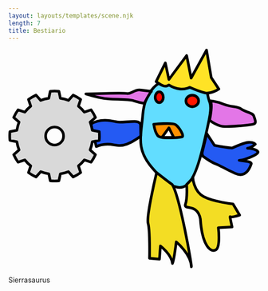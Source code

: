 ```yaml
---
layout: layouts/templates/scene.njk
length: 7
title: Bestiario
---
```


<svg xmlns="http://www.w3.org/2000/svg" xml:space="preserve" style="fill-rule:evenodd;clip-rule:evenodd;stroke-linecap:round;stroke-linejoin:round;stroke-miterlimit:1.5" viewBox="0 0 164 143">
<path d="M729.127 297.539s-39.37 20.373-45.005 85.482c-5.636 65.109-18.907 98.641 24.666 150 43.573 51.359 75.519 68.641 100 49.333 24.482-19.307 41.823-91.95 51.998-137.336 10.174-45.385 18.666-77.916 11.338-95.997-7.328-18.081-4.114-29.474-12.002-32.667-7.888-3.192-130.995-18.815-130.995-18.815Z" style="fill:#62ddff;stroke:#000;stroke-width:7.5px" transform="matrix(.2316 0 0 .2316 -70.641 -46.307)"/><path d="m721.458 292.354 25.997-52.666 10.003 46.666 50-67.333 12.666 63.333 43.334-78.666 13.33 77.333 21.336 32s-22.026 15.289-40.002 10.667c-17.977-4.623-41.998-15.334-41.998-15.334s-11.448 6.305-27.333 4.667c-15.886-1.638-31.339-11.336-31.339-11.336s-7.166 5.518-15.333 2.667c-8.167-2.852-20.661-11.998-20.661-11.998Z" style="fill:#ffe326;stroke:#000;stroke-width:7.5px" transform="matrix(.2316 0 0 .2316 -70.641 -46.307)"/><path d="M708.122 319.688s-19.881-2.469-33.331-4c-13.451-1.531-25.063 12.286-35.336 10-10.273-2.287-116.003 1.33-116.003 1.33s39.339 12.139 64.672 14.003c25.334 1.865 55.081.268 70.667 5.333 15.586 5.066 29.333 7.334 29.333 7.334s17.328-34 19.998-34ZM871.458 346.354s19.33.441 39.994 9.331c20.664 8.891 38.266 4.698 49.336 13.336 11.071 8.638 33.117 10.81 36 20 2.883 9.19 8.582 20.143-.666 22.667-9.25 2.523-77.698 9.992-93.331 5.333-15.633-4.659-30.667-16-30.667-16s11.683-54.328-.666-54.667Z" style="fill:#e376e7;stroke:#000;stroke-width:7.5px" transform="matrix(.2316 0 0 .2316 -70.641 -46.307)"/><path d="m864.119 438.352 22.003 33.336s33.32 6.294 49.336 7.333c.687.185 31.875-15.195 46.661-16.003 14.786-.807 18.671 5.336 18.671 5.336s-11.991 10.748-22.002 11.334c0 0 23.722.588 29.332 9.333 5.62 8.745-43.702 24.943-52.662 24.667 2.099.789 36.739 2.143 33.997 10-2.742 7.857-13.331 41.067-45.331 26.666s-41.942-22.291-54.669-26.666c-12.727-4.375-36.664-22-36.664-22l-2.003-8 13.331-55.336Z" style="fill:#245af3;stroke:#000;stroke-width:7.5px" transform="matrix(.2316 0 0 .2316 -70.641 -46.307)"/><path d="M824.788 561.021s1.651 39.682 30.667 54.667c29.016 14.984 82.667 20.666 82.667 20.666l18.669 31.334s-24.865 8.091-26.667 4.666c-1.802-3.424 5.334 28.667 5.334 28.667l-38.667 2s6.818 54.961-7.333 62.667c-14.151 7.705-38.54-11.563-43.334-87.334-8.586-45.263-48.086-23.257-42.005-41.336 6.081-18.078 3.339-55.33 3.339-55.33s17.38-17.643 17.33-20.667ZM722.788 548.354s-29.687 122.232-23.997 142.667c5.69 20.435 3.995 97.997 3.995 97.997l28.002 2.67 2.67-37.334s31.153 23.735 33.997 49.334c3.474-2.349 10.669-60.667 10.669-60.667s41.485 34.18 42.667 70c2.208-.445-32.065-196.122-54-231.333-2.656-1.289-30.672-22.922-44.003-33.334Z" style="fill:#f3dd24;stroke:#000;stroke-width:7.5px" transform="matrix(.2316 0 0 .2316 -70.641 -46.307)"/><path d="M677.455 414.354s.471-9.544-16-10c-16.471-.455-39.82 3.547-50.664 1.334-10.844-2.214-44.82-11.865-72 5.333-1.185 2.266 13.995 63.997 13.995 63.997s12.586-6.208 31.336-6.664c18.75-.455 32.666 8.206 54.666 0 22-8.205 39.336-23.333 39.336-23.333l-.669-30.667Z" style="fill:#245af3;stroke:#000;stroke-width:7.5px" transform="matrix(.2316 0 0 .2316 -70.641 -46.307)"/><path d="M714.791 412.354s52.763-5.661 61.997 1.334c9.235 6.995 25.591 32.062 17.334 34-8.258 1.937-59.951 6.685-68-3.334-8.05-10.018-11.331-32-11.331-32Z" style="fill:#ff9100;stroke:#000;stroke-width:7.5px" transform="matrix(.2316 0 0 .2316 -70.641 -46.307)"/><path d="m737.864 449.193 19.594-26.839 13.333 26.667-32.927.172Z" style="fill:#fff;stroke:#000;stroke-width:7.5px" transform="matrix(.2316 0 0 .2316 -70.641 -46.307)"/><ellipse cx="730.202" cy="336.185" rx="11.414" ry="15.164" style="fill:#ff0500;stroke:#000;stroke-width:7.5px" transform="matrix(.2316 0 0 .2316 -70.641 -46.307)"/><ellipse cx="823.314" cy="346.611" rx="17.857" ry="16.257" style="fill:#ff1700;stroke:#000;stroke-width:7.5px" transform="matrix(.2316 0 0 .2316 -70.641 -46.307)"/><path d="M478.184 328.945a126.441 126.441 0 0 0-24.468 0l-4.03 19.619a107.5 107.5 0 0 0-22.794 6.107l-13.299-14.975a126.455 126.455 0 0 0-21.191 12.234l6.32 19.005a107.511 107.511 0 0 0-16.686 16.686l-19.006-6.319a126.515 126.515 0 0 0-12.234 21.19l14.976 13.299a107.561 107.561 0 0 0-6.108 22.794l-19.619 4.03a126.6 126.6 0 0 0 0 24.468l19.619 4.03a107.561 107.561 0 0 0 6.108 22.794l-14.976 13.299a126.515 126.515 0 0 0 12.234 21.19l19.006-6.319a107.511 107.511 0 0 0 16.686 16.686l-6.32 19.006a126.524 126.524 0 0 0 21.191 12.234l13.299-14.976a107.561 107.561 0 0 0 22.794 6.108l4.03 19.619a126.6 126.6 0 0 0 24.468 0l4.03-19.619a107.561 107.561 0 0 0 22.794-6.108l13.299 14.976a126.515 126.515 0 0 0 21.19-12.234l-6.319-19.006a107.555 107.555 0 0 0 16.686-16.686l19.005 6.319a126.515 126.515 0 0 0 12.234-21.19l-14.975-13.299a107.5 107.5 0 0 0 6.107-22.794l19.619-4.03c.791-8.137.791-16.331 0-24.468l-19.619-4.03a107.5 107.5 0 0 0-6.107-22.794l14.975-13.299a126.515 126.515 0 0 0-12.234-21.19l-19.005 6.319a107.555 107.555 0 0 0-16.686-16.686l6.319-19.005a126.446 126.446 0 0 0-21.19-12.234l-13.299 14.975a107.5 107.5 0 0 0-22.794-6.107l-4.03-19.619ZM465.95 429.55c13.963 0 25.299 11.336 25.299 25.299s-11.336 25.3-25.299 25.3-25.3-11.337-25.3-25.3c0-13.963 11.337-25.299 25.3-25.299Z" style="fill:#d9d9d9;stroke:#000;stroke-width:7.5px" transform="matrix(.2316 0 0 .2316 -77.751 -48.509)"/>
</svg>

Sierrasaurus


